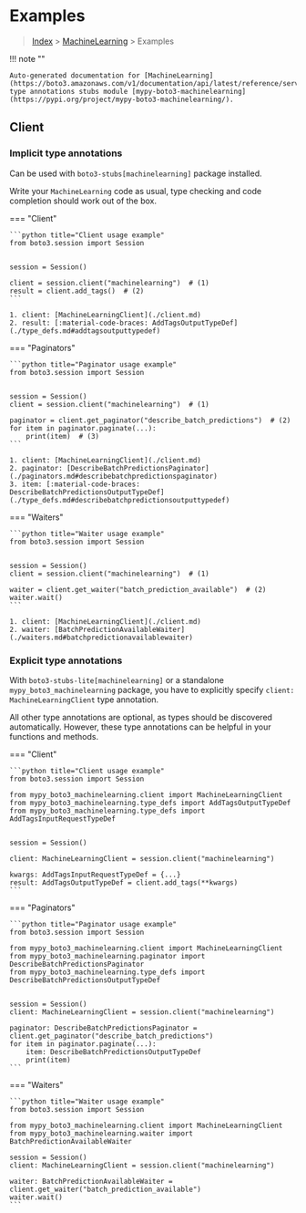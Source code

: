 # Examples

> [Index](../README.md) > [MachineLearning](./README.md) > Examples

!!! note ""

    Auto-generated documentation for [MachineLearning](https://boto3.amazonaws.com/v1/documentation/api/latest/reference/services/machinelearning.html#MachineLearning)
    type annotations stubs module [mypy-boto3-machinelearning](https://pypi.org/project/mypy-boto3-machinelearning/).

## Client

### Implicit type annotations

Can be used with `boto3-stubs[machinelearning]` package installed.

Write your `MachineLearning` code as usual,
type checking and code completion should work out of the box.


=== "Client"

    ```python title="Client usage example"
    from boto3.session import Session


    session = Session()

    client = session.client("machinelearning")  # (1)
    result = client.add_tags()  # (2)
    ```

    1. client: [MachineLearningClient](./client.md)
    2. result: [:material-code-braces: AddTagsOutputTypeDef](./type_defs.md#addtagsoutputtypedef) 



=== "Paginators"

    ```python title="Paginator usage example"
    from boto3.session import Session


    session = Session()
    client = session.client("machinelearning")  # (1)

    paginator = client.get_paginator("describe_batch_predictions")  # (2)
    for item in paginator.paginate(...):
        print(item)  # (3)
    ```

    1. client: [MachineLearningClient](./client.md)
    2. paginator: [DescribeBatchPredictionsPaginator](./paginators.md#describebatchpredictionspaginator)
    3. item: [:material-code-braces: DescribeBatchPredictionsOutputTypeDef](./type_defs.md#describebatchpredictionsoutputtypedef) 



=== "Waiters"

    ```python title="Waiter usage example"
    from boto3.session import Session


    session = Session()
    client = session.client("machinelearning")  # (1)

    waiter = client.get_waiter("batch_prediction_available")  # (2)
    waiter.wait()
    ```

    1. client: [MachineLearningClient](./client.md)
    2. waiter: [BatchPredictionAvailableWaiter](./waiters.md#batchpredictionavailablewaiter)


### Explicit type annotations

With `boto3-stubs-lite[machinelearning]`
or a standalone `mypy_boto3_machinelearning` package, you have to explicitly specify `client: MachineLearningClient` type annotation.

All other type annotations are optional, as types should be discovered automatically.
However, these type annotations can be helpful in your functions and methods.


=== "Client"

    ```python title="Client usage example"
    from boto3.session import Session

    from mypy_boto3_machinelearning.client import MachineLearningClient
    from mypy_boto3_machinelearning.type_defs import AddTagsOutputTypeDef
    from mypy_boto3_machinelearning.type_defs import AddTagsInputRequestTypeDef


    session = Session()

    client: MachineLearningClient = session.client("machinelearning")

    kwargs: AddTagsInputRequestTypeDef = {...}
    result: AddTagsOutputTypeDef = client.add_tags(**kwargs)
    ```



=== "Paginators"

    ```python title="Paginator usage example"
    from boto3.session import Session

    from mypy_boto3_machinelearning.client import MachineLearningClient
    from mypy_boto3_machinelearning.paginator import DescribeBatchPredictionsPaginator
    from mypy_boto3_machinelearning.type_defs import DescribeBatchPredictionsOutputTypeDef


    session = Session()
    client: MachineLearningClient = session.client("machinelearning")

    paginator: DescribeBatchPredictionsPaginator = client.get_paginator("describe_batch_predictions")
    for item in paginator.paginate(...):
        item: DescribeBatchPredictionsOutputTypeDef
        print(item)
    ```



=== "Waiters"

    ```python title="Waiter usage example"
    from boto3.session import Session

    from mypy_boto3_machinelearning.client import MachineLearningClient
    from mypy_boto3_machinelearning.waiter import BatchPredictionAvailableWaiter

    session = Session()
    client: MachineLearningClient = session.client("machinelearning")

    waiter: BatchPredictionAvailableWaiter = client.get_waiter("batch_prediction_available")
    waiter.wait()
    ```


